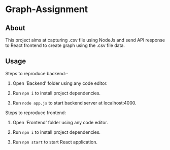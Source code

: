 # Graph-Assignment

## About

This project aims at capturing .csv file using NodeJs and send API response to React frontend to create graph using the .csv file data.

## Usage

Steps to reproduce backend:-

1) Open 'Backend' folder using any code editor.

2) Run ``` npm i ``` to install project dependencies.

3) Run ``` node app.js ``` to start backend server at localhost:4000.


Steps to reproduce frontend:

1) Open 'Frontend' folder using any code editor.

2) Run ``` npm i ``` to install project dependencies.

3) Run ``` npm start ``` to start React application.
